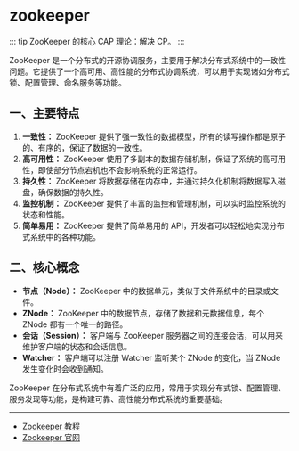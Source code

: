 # zookeeper

::: tip ZooKeeper 的核心
CAP 理论：解决 CP。
:::

ZooKeeper 是一个分布式的开源协调服务，主要用于解决分布式系统中的一致性问题。它提供了一个高可用、高性能的分布式协调系统，可以用于实现诸如分布式锁、配置管理、命名服务等功能。

## 一、主要特点

1. **一致性：** ZooKeeper 提供了强一致性的数据模型，所有的读写操作都是原子的、有序的，保证了数据的一致性。
2. **高可用性：** ZooKeeper 使用了多副本的数据存储机制，保证了系统的高可用性，即使部分节点宕机也不会影响系统的正常运行。
3. **持久性：** ZooKeeper 将数据存储在内存中，并通过持久化机制将数据写入磁盘，确保数据的持久性。
4. **监控机制：** ZooKeeper 提供了丰富的监控和管理机制，可以实时监控系统的状态和性能。
5. **简单易用：** ZooKeeper 提供了简单易用的 API，开发者可以轻松地实现分布式系统中的各种功能。

## 二、核心概念

- **节点（Node）：** ZooKeeper 中的数据单元，类似于文件系统中的目录或文件。
- **ZNode：** ZooKeeper 中的数据节点，存储了数据和元数据信息，每个 ZNode 都有一个唯一的路径。
- **会话（Session）：** 客户端与 ZooKeeper 服务器之间的连接会话，可以用来维护客户端的状态和会话信息。
- **Watcher：** 客户端可以注册 Watcher 监听某个 ZNode 的变化，当 ZNode 发生变化时会收到通知。

ZooKeeper 在分布式系统中有着广泛的应用，常用于实现分布式锁、配置管理、服务发现等功能，是构建可靠、高性能分布式系统的重要基础。

---

- [Zookeeper 教程](https://www.runoob.com/w3cnote/zookeeper-tutorial.html)
- [Zookeeper 官网](https://zookeeper.apache.org/)
